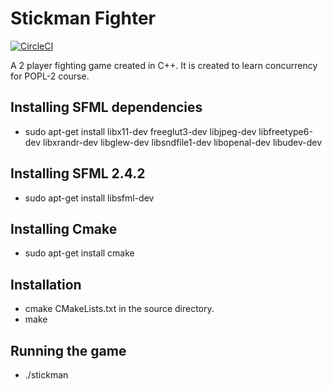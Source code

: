 # Stickman Fighter
[![CircleCI](https://circleci.com/gh/IITH-SBJoshi/concurrency-4/tree/master.svg?style=svg)](https://circleci.com/gh/IITH-SBJoshi/concurrency-4/tree/master)

A 2 player fighting game created in C++. It is created to learn concurrency for POPL-2 course.

## Installing SFML dependencies
  - sudo apt-get install libx11-dev freeglut3-dev libjpeg-dev libfreetype6-dev libxrandr-dev libglew-dev libsndfile1-dev     libopenal-dev libudev-dev
  
## Installing SFML 2.4.2
  - sudo apt-get install libsfml-dev
  
## Installing Cmake  
  - sudo apt-get install cmake
  
## Installation
  - cmake CMakeLists.txt in the source directory.
  - make 
  
## Running the game
  - ./stickman
  
